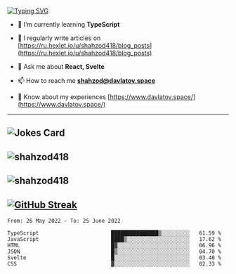 [![Typing SVG](https://readme-typing-svg.herokuapp.com?font=Turret+Road&height=30&lines=HI!+I%60m+Frontend+Developer)](https://git.io/typing-svg)

- 🌱 I’m currently learning **TypeScript**

- 📝 I regularly write articles on [https://ru.hexlet.io/u/shahzod418/blog_posts](https://ru.hexlet.io/u/shahzod418/blog_posts)

- 💬 Ask me about **React, Svelte**

- 📫 How to reach me **shahzod@davlatov.space**

- 📄 Know about my experiences [https://www.davlatov.space/](https://www.davlatov.space/)

---
![Jokes Card](https://readme-jokes.vercel.app/api?theme=radical)
---
![shahzod418](https://github-readme-stats.vercel.app/api/top-langs?username=shahzod418&show_icons=true&theme=radical&locale=en&layout=compact)
---
![shahzod418](https://github-readme-stats.vercel.app/api?username=shahzod418&show_icons=true&theme=radical&locale=en&count_private=true)
---
[![GitHub Streak](http://github-readme-streak-stats.herokuapp.com?user=shahzod418&theme=radical&date_format=M%20j%5B%2C%20Y%5D)](https://git.io/streak-stats)
---
<!--START_SECTION:waka-->

```text
From: 26 May 2022 - To: 25 June 2022

TypeScript                       ███████████████▒░░░░░░░░░   61.59 %
JavaScript                       ████▒░░░░░░░░░░░░░░░░░░░░   17.62 %
HTML                             █▓░░░░░░░░░░░░░░░░░░░░░░░   06.96 %
JSON                             █▒░░░░░░░░░░░░░░░░░░░░░░░   04.70 %
Svelte                           █░░░░░░░░░░░░░░░░░░░░░░░░   03.40 %
CSS                              ▓░░░░░░░░░░░░░░░░░░░░░░░░   02.33 %
```

<!--END_SECTION:waka-->
